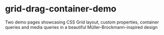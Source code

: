 # grid-drag-container-demo
Two demo pages showcasing CSS Grid layout, custom properties, container queries and media queries in a beautiful Müller-Brockmann-inspired design
